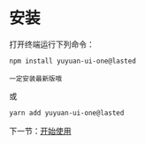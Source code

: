 # 安装

打开终端运行下列命令：

```bash
npm install yuyuan-ui-one@lasted
```

`一定安装最新版哦`

或

```bash
yarn add yuyuan-ui-one@lasted
```

下一节：[开始使用](#/doc/get-start)

